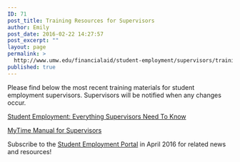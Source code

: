 ```yaml
---
ID: 71
post_title: Training Resources for Supervisors
author: Emily
post_date: 2016-02-22 14:27:57
post_excerpt: ""
layout: page
permalink: >
  http://www.umw.edu/financialaid/student-employment/supervisors/training-resources/
published: true
---
```

Please find below the most recent training materials for student employment supervisors. Supervisors will be notified when any changes occur.

<a href="http://adminfinance.umw.edu/financialaid/files/2015/10/WSSupervisors-100215.pptx">Student Employment: Everything Supervisors Need To Know</a>

<a href="http://adminfinance.umw.edu/payroll/files/2014/11/Supervisor-MyTime-Manual-November-2015.pdf">MyTime Manual for Supervisors</a>

Subscribe to the <a href="https://orgsync.com/129314/chapter">Student Employment Portal</a> in April 2016 for related news and resources!